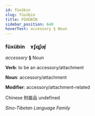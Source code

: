 ```yaml
---
id: füxübin
slug: füxübin
title: FÜXÜBİN
sidebar_position: 648
hoverText: accessory § Noun
---
```


### füxübin&emsp;<span kind="abugida">ɤʄɋʄʋ̃ɟ</span>

*accessory* **§** Noun

**Verb**: to be an accessory/attachment

**Noun**: accessory/attachment

**Modifier**: accessory/attachment-related

Chinese 附屬品 undefined

*Sino-Tibetan Language Family*